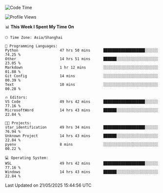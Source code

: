 <!--START_SECTION:waka-->
![Code Time](http://img.shields.io/badge/Code%20Time-2%2C900%20hrs%2059%20mins-blue)

![Profile Views](http://img.shields.io/badge/Profile%20Views-0-blue)

📊 **This Week I Spent My Time On** 

```text
🕑︎ Time Zone: Asia/Shanghai

💬 Programming Languages: 
Python                   47 hrs 50 mins      ███████████████████░░░░░░   74.25 % 
Other                    14 hrs 51 mins      ██████░░░░░░░░░░░░░░░░░░░   23.05 % 
Markdown                 1 hr 12 mins        ░░░░░░░░░░░░░░░░░░░░░░░░░   01.88 % 
Git Config               14 mins             ░░░░░░░░░░░░░░░░░░░░░░░░░   00.39 % 
Text                     10 mins             ░░░░░░░░░░░░░░░░░░░░░░░░░   00.28 % 

🔥 Editors: 
VS Code                  49 hrs 42 mins      ███████████████████░░░░░░   77.16 % 
MicrosoftWord            14 hrs 43 mins      ██████░░░░░░░░░░░░░░░░░░░   22.84 % 

🐱‍💻 Projects: 
star_identification      49 hrs 34 mins      ███████████████████░░░░░░   76.94 % 
Unknown Project          14 hrs 43 mins      ██████░░░░░░░░░░░░░░░░░░░   22.84 % 
pyenv                    8 mins              ░░░░░░░░░░░░░░░░░░░░░░░░░   00.22 % 

💻 Operating System: 
WSL                      49 hrs 42 mins      ███████████████████░░░░░░   77.16 % 
Windows                  14 hrs 43 mins      ██████░░░░░░░░░░░░░░░░░░░   22.84 % 
```


 Last Updated on 21/05/2025 15:44:56 UTC
<!--END_SECTION:waka-->